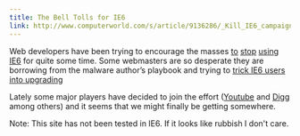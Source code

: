 ```yaml
---
title: The Bell Tolls for IE6
link: http://www.computerworld.com/s/article/9136286/_Kill_IE6_campaign_gains_force_30M_Web_users_get_switch_pitch
---
```


Web developers have been trying to encourage the masses [to](http://www.explorerdestroyer.com/) [stop](http://browsehappy.com/) [using](http://www.killbillsbrowser.com/) [IE6](http://www.end6.org/) for quite some time.
Some webmasters are so desperate they are borrowing from the malware author&rsquo;s playbook and trying to [trick IE6 users into upgrading](http://ie6update.com/)

Lately some major players have decided to join the effort ([Youtube](http://www.techcrunch.com/2009/07/14/youtube-will-be-next-to-kiss-ie6-support-goodbye/) and [Digg](http://blog.digg.com/?p=878) among others) and it seems that we might finally be getting somewhere.

Note: This site has not been tested in IE6. If it looks like rubbish I don't care.